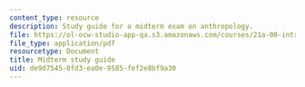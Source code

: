 ```yaml
---
content_type: resource
description: Study guide for a midterm exam on anthropology.
file: https://ol-ocw-studio-app-qa.s3.amazonaws.com/courses/21a-00-introduction-to-anthropology-spring-2013/de9d75450fd3ea0e9585fef2e8bf9a30_MIT21A_00S13_Mdtrmstudyg.pdf
file_type: application/pdf
resourcetype: Document
title: Midterm study guide
uid: de9d7545-0fd3-ea0e-9585-fef2e8bf9a30
---
```

